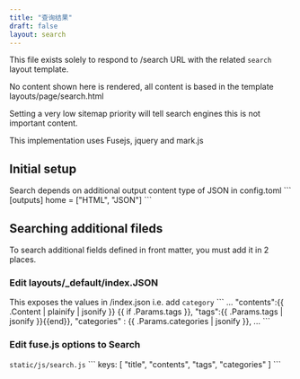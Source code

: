 ```yaml
---
title: "查询结果"
draft: false
layout: search
---
```



This file exists solely to respond to /search URL with the related `search` layout template.

No content shown here is rendered, all content is based in the template layouts/page/search.html

Setting a very low sitemap priority will tell search engines this is not important content.

This implementation uses Fusejs, jquery and mark.js


## Initial setup

Search  depends on additional output content type of JSON in config.toml
\```
[outputs]
home = ["HTML", "JSON"]
\```

## Searching additional fileds

To search additional fields defined in front matter, you must add it in 2 places.

### Edit layouts/_default/index.JSON
This exposes the values in /index.json
i.e. add `category`
\```
...
"contents":{{ .Content | plainify | jsonify }}
{{ if .Params.tags }},
"tags":{{ .Params.tags | jsonify }}{{end}},
"categories" : {{ .Params.categories | jsonify }},
...
\```

### Edit fuse.js options to Search
`static/js/search.js`
\```
keys: [
"title",
"contents",
"tags",
"categories"
]
\```